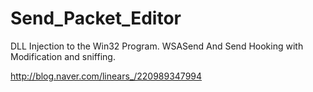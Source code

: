 # Send_Packet_Editor
DLL Injection to the Win32 Program. WSASend And Send Hooking with Modification and sniffing.

http://blog.naver.com/linears_/220989347994
